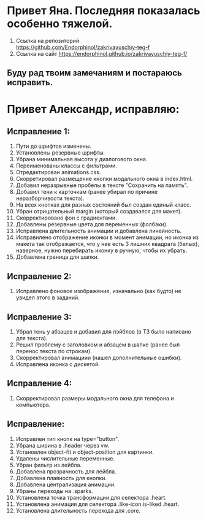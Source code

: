 # Привет Яна. Последняя показалась особенно тяжелой.
  
1. Ссылка на репозиторий https://github.com/Endorphinol/zakrivayuschiy-teg-f 
2. Ссылка на сайт https://endorphinol.github.io/zakrivayuschiy-teg-f/  

## Буду рад твоим замечаниям и постараюсь исправить.

# Привет Александр, исправляю:  
## Исправление 1:   
1. Пути до шрифтов изменены. 
2. Установлены резервные шрифты.
3. Убрана минимальная высота у диалогового окна.
4. Переименованы классы с фильтрами.
5. Отредактирован animations.css.
6. Скорретировал размещение кнопки модального окна в index.html.
7. Добавил неразрывные пробелы в тексте "Сохранить на память".
8. Добавил тени к карточкам (ранее убирал по причине неразборчивости текста).
9. На всех кнопках для разных состояний был создан единый класс.
10. Убран отрицательный margin (который создавался для макет).
11. Скорректировано фон с градиентами.
12. Добавлены резервные цвета для переменных (фолбэки).
13. Исправлена длительность анимации и добавлена линейность.
14. Исправилено отображение иконки в момент анимации, но иконка из макета так отображается, что у нее есть 3 лишних квадрата (белых), наверное, нужно перебирать иконку в ручную, чтобы их убрать.
15. Добавлена граница для шапки.

## Исправление 2:  
1. Исправлено фоновое изображение, изначально (как будто) не увидел этого в заданий.

## Исправление 3:
1. Убрал тень у абзацев и добавил для лэйблов (в ТЗ было написано для текста).
2. Решил проблему с заголовком и абзацем в шапке (ранее был перенос текста по строкам).
3. Скорректировал анимациии (нашел дополнительные ошибки).
4. Исправлена иконка с дискетой.

## Исправление 4:
1. Скорректировал размеры модального окна для телефона и компьютера.

## Исправление:
1. Исправлен тип кнопк на type="button".
2. Убрана ширина в .header через vw.
3. Установлен object-fit и object-position для картинки.
4. Удалены числительные переменные.
5. Убран фильтр из лейбла.
6. Добавлена прозрачность для лейбла.
7. Добавлена плавность для кнопки.
8. Добавлена централизация анимации.
9. Убраны переходы на .sparks.
10. Установлена точка трансформации для селектора .heart.
11. Установлена анимация для селектора .like-icon.is-liked .heart.
12. Установлена длительность перехода для .core.

